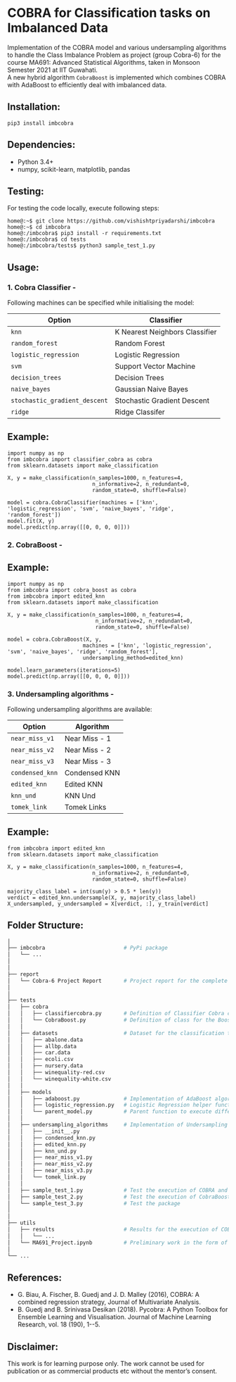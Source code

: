 # COBRA for Classification tasks on Imbalanced Data
Implementation of the COBRA model and various undersampling algorithms to handle the Class Imbalance Problem as project (group Cobra-6) for the course MA691: Advanced Statistical Algorithms, taken in Monsoon Semester 2021 at IIT Guwahati.   
A new hybrid algorithm ``CobraBoost`` is implemented which combines COBRA with AdaBoost to efficiently deal with imbalanced data.


## Installation:
```python3
pip3 install imbcobra
```

## Dependencies:
- Python 3.4+
- numpy, scikit-learn, matplotlib, pandas


## Testing:
For testing the code locally, execute following steps:
```console
home@:~$ git clone https://github.com/vishishtpriyadarshi/imbcobra
home@:~$ cd imbcobra
home@:/imbcobra$ pip3 install -r requirements.txt
home@:/imbcobra$ cd tests
home@:/imbcobra/tests$ python3 sample_test_1.py
```

## Usage:
### 1. Cobra Classifier -
Following machines can be specified while initialising the model:

| Option | Classifier |
| --- | ----------- |
| ```knn``` | K Nearest Neighbors Classifier |
| ```random_forest``` | Random Forest |
| ```logistic_regression``` | Logistic Regression |
| ```svm``` | Support Vector Machine |
| ```decision_trees``` | Decision Trees |
| ```naive_bayes``` | Gaussian Naive Bayes |
| ```stochastic_gradient_descent``` | Stochastic Gradient Descent  |
| ```ridge``` | Ridge Classifer |

## Example:
```python3
import numpy as np
from imbcobra import classifier_cobra as cobra
from sklearn.datasets import make_classification

X, y = make_classification(n_samples=1000, n_features=4,
                           n_informative=2, n_redundant=0,
                           random_state=0, shuffle=False)

model = cobra.CobraClassifier(machines = ['knn', 'logistic_regression', 'svm', 'naive_bayes', 'ridge', 'random_forest'])
model.fit(X, y)
model.predict(np.array([[0, 0, 0, 0]]))
```

### 2. CobraBoost -

## Example:
```python3
import numpy as np
from imbcobra import cobra_boost as cobra
from imbcobra import edited_knn
from sklearn.datasets import make_classification

X, y = make_classification(n_samples=1000, n_features=4,
                            n_informative=2, n_redundant=0,
                            random_state=0, shuffle=False)

model = cobra.CobraBoost(X, y,
                        machines = ['knn', 'logistic_regression', 'svm', 'naive_bayes', 'ridge', 'random_forest'],
                        undersampling_method=edited_knn)

model.learn_parameters(iterations=5)
model.predict(np.array([[0, 0, 0, 0]]))
```

### 3. Undersampling algorithms - 
Following undersampling algorithms are available:

| Option | Algorithm |
| --- | ----------- |
| ```near_miss_v1``` | Near Miss - 1|
| ```near_miss_v2``` | Near Miss - 2 |
| ```near_miss_v3``` | Near Miss - 3 |
| ```condensed_knn``` | Condensed KNN |
| ```edited_knn``` | Edited KNN |
| ```knn_und``` | KNN Und |
| ```tomek_link``` | Tomek Links  |

## Example:
```python3
from imbcobra import edited_knn
from sklearn.datasets import make_classification

X, y = make_classification(n_samples=1000, n_features=4,
                           n_informative=2, n_redundant=0,
                           random_state=0, shuffle=False)
                           
majority_class_label = int(sum(y) > 0.5 * len(y))
verdict = edited_knn.undersample(X, y, majority_class_label)
X_undersampled, y_undersampled = X[verdict, :], y_train[verdict]
```


## Folder Structure:

```bash
│
├── imbcobra                         # PyPi package 
│   └── ...
│
│
├── report
│   └── Cobra-6 Project Report       # Project report for the complete analysis
│
│
├── tests
│   ├── cobra
│   │   ├── classifiercobra.py       # Definition of Classifier Cobra class
│   │   └── CobraBoost.py            # Definition of class for the Boosting algorithm based on COBRA and AdaBoost
│   │
│   ├── datasets                     # Dataset for the classification tasks available at https://archive.ics.uci.edu/ml/index.php
│   │   ├── abalone.data
│   │   ├── allbp.data
│   │   ├── car.data
│   │   ├── ecoli.csv
│   │   ├── nursery.data
│   │   ├── winequality-red.csv
│   │   └── winequality-white.csv
│   │
│   ├── models
│   │   ├── adaboost.py              # Implementation of AdaBoost algorithm from scratch
│   │   ├── logistic_regression.py   # Logistic Regression helper function to train models and get predictions easily
│   │   └── parent_model.py          # Parent function to execute different models and handle pre-processing tasks
│   │
│   ├── undersampling_algorithms     # Implementation of Undersampling Algorithms
│   │   ├── __init__.py
│   │   ├── condensed_knn.py
│   │   ├── edited_knn.py
│   │   ├── knn_und.py
│   │   ├── near_miss_v1.py
│   │   ├── near_miss_v2.py
│   │   ├── near_miss_v3.py
│   │   └── tomek_link.py
│   │
│   ├── sample_test_1.py             # Test the execution of COBRA and undersampling algorithms
│   ├── sample_test_2.py             # Test the execution of CobraBoost
│   └── sample_test_3.py             # Test the package
│
│
├── utils
│   ├── results                      # Results for the execution of COBRA and undersampling algorithms
│   │   └── ...          
│   └── MA691_Project.ipynb          # Preliminary work in the form of ipynb notebook
│ 
└── ...
```

## References:
- G. Biau, A. Fischer, B. Guedj and J. D. Malley (2016), COBRA: A combined regression strategy, Journal of Multivariate Analysis.
- B. Guedj and B. Srinivasa Desikan (2018). Pycobra: A Python Toolbox for Ensemble Learning and Visualisation. Journal of Machine Learning Research, vol. 18 (190), 1--5.


## Disclaimer:
 This work is for learning purpose only.  The work cannot be used for publication or as commercial products etc without the mentor’s consent.
